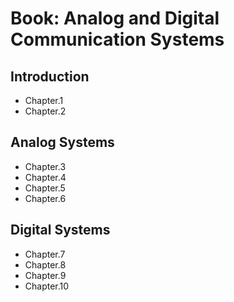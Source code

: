 # Book: Analog and Digital Communication Systems

 ## Introduction
  * Chapter.1
  * Chapter.2
 ## Analog Systems
   * Chapter.3
   * Chapter.4
   * Chapter.5
   * Chapter.6
 ## Digital Systems
  * Chapter.7
  * Chapter.8
  * Chapter.9
  * Chapter.10
